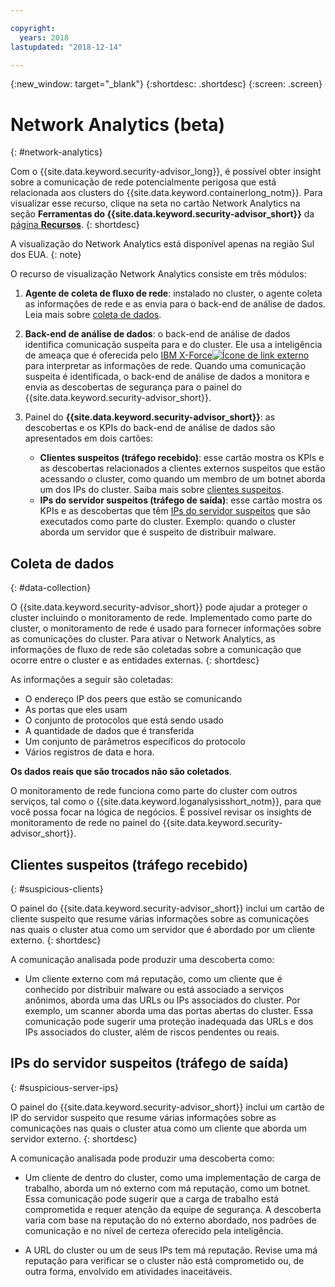 ```yaml
---

copyright:
  years: 2018
lastupdated: "2018-12-14"

---
```


{:new_window: target="_blank"}
{:shortdesc: .shortdesc}
{:screen: .screen}

# Network Analytics (beta)
{: #network-analytics}


Com o {{site.data.keyword.security-advisor_long}}, é possível obter insight sobre a comunicação de rede potencialmente perigosa que está relacionada aos clusters do {{site.data.keyword.containerlong_notm}}. Para visualizar esse recurso, clique na seta no cartão Network Analytics na seção **Ferramentas do {{site.data.keyword.security-advisor_short}}** da [página **Recursos**](https://cloud.ibm.com/security-advisor#/capabilities).
{: shortdesc}

A visualização do Network Analytics está disponível apenas na região Sul dos EUA.
{: note}

O recurso de visualização Network Analytics consiste em três módulos:

1. **Agente de coleta de fluxo de rede**: instalado no cluster, o agente coleta as informações de rede e as envia para o back-end de análise de dados. Leia mais sobre [coleta de dados](#data-collection).

2. **Back-end de análise de dados**: o back-end de análise de dados identifica comunicação suspeita para e do cluster. Ele usa a inteligência de ameaça que é oferecida pelo [IBM X-Force![Ícone de link externo](../../icons/launch-glyph.svg "Ícone de link externo")](https://www.ibm.com/security/xforce) para interpretar as informações de rede. Quando uma comunicação suspeita é identificada, o back-end de análise de dados a monitora e envia as descobertas de segurança para o painel do {{site.data.keyword.security-advisor_short}}.

3. Painel do **{{site.data.keyword.security-advisor_short}}**: as descobertas e os KPIs do back-end de análise de dados são apresentados em dois cartões:

   - **Clientes suspeitos (tráfego recebido)**: esse cartão mostra os KPIs e as descobertas relacionados a clientes externos suspeitos que estão acessando o cluster, como quando um membro de um botnet aborda um dos IPs do cluster. Saiba mais sobre [clientes suspeitos](#suspicious-clients).
   - **IPs do servidor suspeitos (tráfego de saída)**: esse cartão mostra os KPIs e as descobertas que têm [IPs do servidor suspeitos](#suspicious-server-ips) que são executados como parte do cluster. Exemplo: quando o cluster aborda um servidor que é suspeito de distribuir malware.


## Coleta de dados
{: #data-collection}

O {{site.data.keyword.security-advisor_short}} pode ajudar a proteger o cluster incluindo o monitoramento de rede. Implementado como parte do cluster, o monitoramento de rede é usado para fornecer informações sobre as comunicações do cluster. Para ativar o Network Analytics, as informações de fluxo de rede são coletadas sobre a comunicação que ocorre entre o cluster e as entidades externas.
{: shortdesc}

As informações a seguir são coletadas:

* O endereço IP dos peers que estão se comunicando
* As portas que eles usam
* O conjunto de protocolos que está sendo usado
* A quantidade de dados que é transferida
* Um conjunto de parâmetros específicos do protocolo
* Vários registros de data e hora.

**Os dados reais que são trocados não são coletados**.

O monitoramento de rede funciona como parte do cluster com outros serviços, tal como o {{site.data.keyword.loganalysisshort_notm}}, para que você possa focar na lógica de negócios. É possível revisar os insights de monitoramento de rede no painel do {{site.data.keyword.security-advisor_short}}.


## Clientes suspeitos (tráfego recebido)
{: #suspicious-clients}

O painel do {{site.data.keyword.security-advisor_short}} inclui um cartão de cliente suspeito que resume várias informações sobre as comunicações nas quais o cluster atua como um servidor que é abordado por um cliente externo.
{: shortdesc}

A comunicação analisada pode produzir uma descoberta como:

- Um cliente externo com má reputação, como um cliente que é conhecido por distribuir malware ou está associado a serviços anônimos, aborda uma das URLs ou IPs associados do cluster. Por exemplo, um scanner aborda uma das portas abertas do cluster. Essa comunicação pode sugerir uma proteção inadequada das URLs e dos IPs associados do cluster, além de riscos pendentes ou reais.


## IPs do servidor suspeitos (tráfego de saída)
{: #suspicious-server-ips}

O painel do {{site.data.keyword.security-advisor_short}} inclui um cartão de IP do servidor suspeito que resume várias informações sobre as comunicações nas quais o cluster atua como um cliente que aborda um servidor externo.
{: shortdesc}

A comunicação analisada pode produzir uma descoberta como:

- Um cliente de dentro do cluster, como uma implementação de carga de trabalho, aborda um nó externo com má reputação, como um botnet. Essa comunicação pode sugerir que a carga de trabalho está comprometida e requer atenção da equipe de segurança. A descoberta varia com base na reputação do nó externo abordado, nos padrões de comunicação e no nível de certeza oferecido pela inteligência.

- A URL do cluster ou um de seus IPs tem má reputação. Revise uma má reputação para verificar se o cluster não está comprometido ou, de outra forma, envolvido em atividades inaceitáveis.
